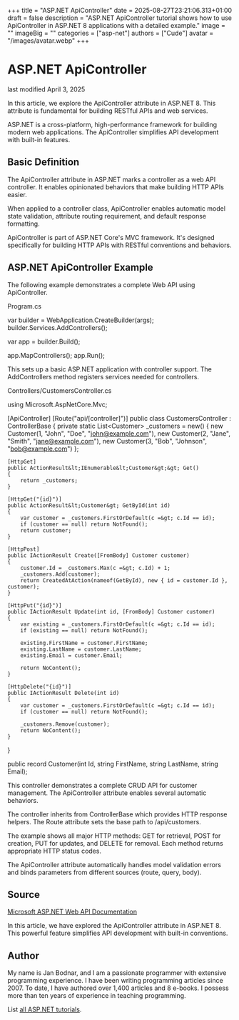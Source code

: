 +++
title = "ASP.NET ApiController"
date = 2025-08-27T23:21:06.313+01:00
draft = false
description = "ASP.NET ApiController tutorial shows how to use ApiController in ASP.NET 8 applications with a detailed example."
image = ""
imageBig = ""
categories = ["asp-net"]
authors = ["Cude"]
avatar = "/images/avatar.webp"
+++

# ASP.NET ApiController

last modified April 3, 2025

In this article, we explore the ApiController attribute in ASP.NET 8. This
attribute is fundamental for building RESTful APIs and web services.

ASP.NET is a cross-platform, high-performance framework for building modern web
applications. The ApiController simplifies API development with built-in features.

## Basic Definition

The ApiController attribute in ASP.NET marks a controller as a web API controller.
It enables opinionated behaviors that make building HTTP APIs easier.

When applied to a controller class, ApiController enables automatic model state
validation, attribute routing requirement, and default response formatting.

ApiController is part of ASP.NET Core's MVC framework. It's designed specifically
for building HTTP APIs with RESTful conventions and behaviors.

## ASP.NET ApiController Example

The following example demonstrates a complete Web API using ApiController.

Program.cs
  

var builder = WebApplication.CreateBuilder(args);
builder.Services.AddControllers();

var app = builder.Build();

app.MapControllers();
app.Run();

This sets up a basic ASP.NET application with controller support. The
AddControllers method registers services needed for controllers.

Controllers/CustomersController.cs
  

using Microsoft.AspNetCore.Mvc;

[ApiController]
[Route("api/[controller]")]
public class CustomersController : ControllerBase
{
    private static List&lt;Customer&gt; _customers = new()
    {
        new Customer(1, "John", "Doe", "john@example.com"),
        new Customer(2, "Jane", "Smith", "jane@example.com"),
        new Customer(3, "Bob", "Johnson", "bob@example.com")
    };

    [HttpGet]
    public ActionResult&lt;IEnumerable&lt;Customer&gt;&gt; Get()
    {
        return _customers;
    }

    [HttpGet("{id}")]
    public ActionResult&lt;Customer&gt; GetById(int id)
    {
        var customer = _customers.FirstOrDefault(c =&gt; c.Id == id);
        if (customer == null) return NotFound();
        return customer;
    }

    [HttpPost]
    public IActionResult Create([FromBody] Customer customer)
    {
        customer.Id = _customers.Max(c =&gt; c.Id) + 1;
        _customers.Add(customer);
        return CreatedAtAction(nameof(GetById), new { id = customer.Id }, customer);
    }

    [HttpPut("{id}")]
    public IActionResult Update(int id, [FromBody] Customer customer)
    {
        var existing = _customers.FirstOrDefault(c =&gt; c.Id == id);
        if (existing == null) return NotFound();
        
        existing.FirstName = customer.FirstName;
        existing.LastName = customer.LastName;
        existing.Email = customer.Email;
        
        return NoContent();
    }

    [HttpDelete("{id}")]
    public IActionResult Delete(int id)
    {
        var customer = _customers.FirstOrDefault(c =&gt; c.Id == id);
        if (customer == null) return NotFound();
        
        _customers.Remove(customer);
        return NoContent();
    }
}

public record Customer(int Id, string FirstName, string LastName, string Email);

This controller demonstrates a complete CRUD API for customer management. The
ApiController attribute enables several automatic behaviors.

The controller inherits from ControllerBase which provides HTTP
response helpers. The Route attribute sets the base path to
/api/customers.

The example shows all major HTTP methods: GET for retrieval, POST for creation,
PUT for updates, and DELETE for removal. Each method returns appropriate
HTTP status codes.

The ApiController attribute automatically handles model validation
errors and binds parameters from different sources (route, query, body).

## Source

[Microsoft ASP.NET Web API Documentation](https://learn.microsoft.com/en-us/aspnet/core/web-api/?view=aspnetcore-8.0)

In this article, we have explored the ApiController attribute in ASP.NET 8. This
powerful feature simplifies API development with built-in conventions.

## Author

My name is Jan Bodnar, and I am a passionate programmer with extensive
programming experience. I have been writing programming articles since 2007.
To date, I have authored over 1,400 articles and 8 e-books. I possess more
than ten years of experience in teaching programming.

List [all ASP.NET tutorials](/all/#asp-net).